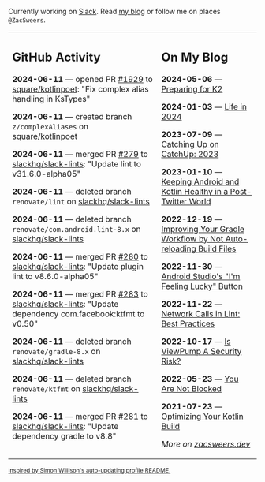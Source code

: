 Currently working on [Slack](https://slack.com/). Read [my blog](https://zacsweers.dev/) or follow me on places `@ZacSweers`.

<table><tr><td valign="top" width="60%">

## GitHub Activity
<!-- githubActivity starts -->
**2024-06-11** — opened PR [#1929](https://github.com/square/kotlinpoet/pull/1929) to [square/kotlinpoet](https://github.com/square/kotlinpoet): "Fix complex alias handling in KsTypes"

**2024-06-11** — created branch `z/complexAliases` on [square/kotlinpoet](https://github.com/square/kotlinpoet)

**2024-06-11** — merged PR [#279](https://github.com/slackhq/slack-lints/pull/279) to [slackhq/slack-lints](https://github.com/slackhq/slack-lints): "Update lint to v31.6.0-alpha05"

**2024-06-11** — deleted branch `renovate/lint` on [slackhq/slack-lints](https://github.com/slackhq/slack-lints)

**2024-06-11** — deleted branch `renovate/com.android.lint-8.x` on [slackhq/slack-lints](https://github.com/slackhq/slack-lints)

**2024-06-11** — merged PR [#280](https://github.com/slackhq/slack-lints/pull/280) to [slackhq/slack-lints](https://github.com/slackhq/slack-lints): "Update plugin lint to v8.6.0-alpha05"

**2024-06-11** — merged PR [#283](https://github.com/slackhq/slack-lints/pull/283) to [slackhq/slack-lints](https://github.com/slackhq/slack-lints): "Update dependency com.facebook:ktfmt to v0.50"

**2024-06-11** — deleted branch `renovate/gradle-8.x` on [slackhq/slack-lints](https://github.com/slackhq/slack-lints)

**2024-06-11** — deleted branch `renovate/ktfmt` on [slackhq/slack-lints](https://github.com/slackhq/slack-lints)

**2024-06-11** — merged PR [#281](https://github.com/slackhq/slack-lints/pull/281) to [slackhq/slack-lints](https://github.com/slackhq/slack-lints): "Update dependency gradle to v8.8"
<!-- githubActivity ends -->
</td><td valign="top" width="40%">

## On My Blog
<!-- blog starts -->
**2024-05-06** — [Preparing for K2](https://www.zacsweers.dev/preparing-for-k2/)

**2024-01-03** — [Life in 2024](https://www.zacsweers.dev/life-in-2024/)

**2023-07-09** — [Catching Up on CatchUp: 2023](https://www.zacsweers.dev/catching-up-on-catchup-2023/)

**2023-01-10** — [Keeping Android and Kotlin Healthy in a Post-Twitter World](https://www.zacsweers.dev/keeping-android-healthy/)

**2022-12-19** — [Improving Your Gradle Workflow by Not Auto-reloading Build Files](https://www.zacsweers.dev/improving-your-workflow-by-not-auto-reloading-build-files/)

**2022-11-30** — [Android Studio's "I'm Feeling Lucky" Button](https://www.zacsweers.dev/android-studios-im-feeling-lucky-button/)

**2022-11-22** — [Network Calls in Lint: Best Practices](https://www.zacsweers.dev/network-calls-in-lint-best-practices/)

**2022-10-17** — [Is ViewPump A Security Risk?](https://www.zacsweers.dev/is-viewpump-a-security-risk/)

**2022-05-23** — [You Are Not Blocked](https://www.zacsweers.dev/you-are-not-blocked/)

**2021-07-23** — [Optimizing Your Kotlin Build](https://www.zacsweers.dev/optimizing-your-kotlin-build/)
<!-- blog ends -->
_More on [zacsweers.dev](https://zacsweers.dev/)_
</td></tr></table>

<sub><a href="https://simonwillison.net/2020/Jul/10/self-updating-profile-readme/">Inspired by Simon Willison's auto-updating profile README.</a></sub>